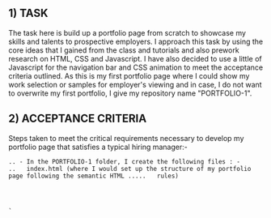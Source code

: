 ## 1) TASK

The task here is build up a portfolio page from scratch to showcase my skills and talents to prospective employers.  I approach this task by using the core ideas that I gained from the class and tutorials and also prework research on HTML, CSS and Javascript.  I have also decided to use a little of Javascript for the navigation bar and CSS animation to meet the acceptance criteria outlined.  As this is my first portfolio page where I could show my work selection or samples for employer's viewing and in case, I do not want to overwrite my first portfolio, I give my repository name "PORTFOLIO-1".

## 2) ACCEPTANCE CRITERIA

Steps taken to meet the critical requirements necessary to develop my portfolio page that satisfies a typical hiring manager:-

    .. - In the PORTFOLIO-1 folder, I create the following files : -
    ..   index.html (where I would set up the structure of my portfolio page following the semantic HTML .....   rules)




    `



